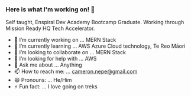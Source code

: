 ### Here is what I'm working on! 👋 
Self taught, Enspiral Dev Academy Bootcamp Graduate. Working through Mission Ready HQ Tech Accelerator.

- 🔭 I’m currently working on ... MERN Stack
- 🌱 I’m currently learning ... AWS Azure Cloud technology, Te Reo Māori
- 👯 I’m looking to collaborate on ... MERN Stack
- 🤔 I’m looking for help with ... AWS
- 💬 Ask me about ... Anything
- 📫 How to reach me: ... cameron.nepe@gmail.com
- 😄 Pronouns: ... He/Him
- ⚡ Fun fact: ... I love going on treks

